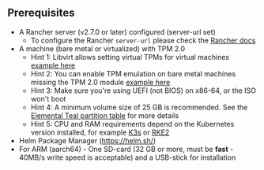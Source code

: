 ## Prerequisites

* A Rancher server (v2.7.0 or later) configured (server-url set)
  * To configure the Rancher `server-url` please check the [Rancher docs](https://ranchermanager.docs.rancher.com/how-to-guides/new-user-guides/authentication-permissions-and-global-configuration#first-log-in)
* A machine (bare metal or virtualized) with TPM 2.0
  * Hint 1: Libvirt allows setting virtual TPMs for virtual machines [example here](tpm#add-tpm-module-to-virtual-machine)
  * Hint 2: You can enable TPM emulation on bare metal machines missing the TPM 2.0 module [example here](tpm#add-tpm-emulation-to-bare-metal-machine)
  * Hint 3: Make sure you're using UEFI (not BIOS) on x86-64, or the ISO won't boot
  * Hint 4: A minimum volume size of 25 GB is recommended. See the [Elemental Teal partition table](installation#deployed-elemental-teal-partition-table) for more details  
  * Hint 5: CPU and RAM requirements depend on the Kubernetes version installed, for example [K3s](https://docs.k3s.io/installation/requirements#hardware) or [RKE2](https://docs.rke2.io/install/requirements#hardware)  
* Helm Package Manager (https://helm.sh/)
* For ARM (aarch64) - One SD-card (32 GB or more, must be **fast** - 40MB/s write speed is acceptable) and a USB-stick for installation

